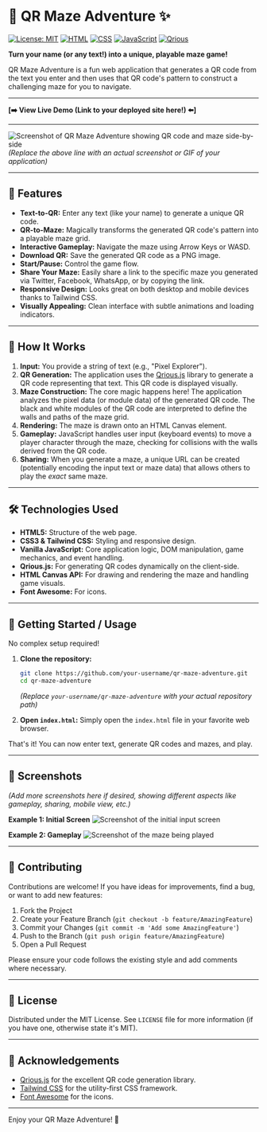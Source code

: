 # 🧩 QR Maze Adventure ✨

[![License: MIT](https://img.shields.io/badge/License-MIT-yellow.svg)](https://opensource.org/licenses/MIT)
[![HTML](https://img.shields.io/badge/HTML5-E34F26?style=for-the-badge&logo=html5&logoColor=white)](https://developer.mozilla.org/en-US/docs/Web/Guide/HTML/HTML5)
[![CSS](https://img.shields.io/badge/Tailwind_CSS-38B2AC?style=for-the-badge&logo=tailwind-css&logoColor=white)](https://tailwindcss.com/)
[![JavaScript](https://img.shields.io/badge/JavaScript-F7DF1E?style=for-the-badge&logo=javascript&logoColor=black)](https://developer.mozilla.org/en-US/docs/Web/JavaScript)
[![Qrious](https://img.shields.io/badge/Qrious.js-QR_Codes-blue?style=flat-square)](https://github.com/neocotic/qrious)

**Turn your name (or any text!) into a unique, playable maze game!**

QR Maze Adventure is a fun web application that generates a QR code from the text you enter and then uses that QR code's pattern to construct a challenging maze for you to navigate.

---

**[➡️ View Live Demo (Link to your deployed site here!) ⬅️]**

---

![Screenshot of QR Maze Adventure showing QR code and maze side-by-side](<./path/to/your/screenshot.png>)  
*(Replace the above line with an actual screenshot or GIF of your application)*

---

## 🚀 Features

*   **Text-to-QR:** Enter any text (like your name) to generate a unique QR code.
*   **QR-to-Maze:** Magically transforms the generated QR code's pattern into a playable maze grid.
*   **Interactive Gameplay:** Navigate the maze using Arrow Keys or WASD.
*   **Download QR:** Save the generated QR code as a PNG image.
*   **Start/Pause:** Control the game flow.
*   **Share Your Maze:** Easily share a link to the specific maze you generated via Twitter, Facebook, WhatsApp, or by copying the link.
*   **Responsive Design:** Looks great on both desktop and mobile devices thanks to Tailwind CSS.
*   **Visually Appealing:** Clean interface with subtle animations and loading indicators.

---

## 🤔 How It Works

1.  **Input:** You provide a string of text (e.g., "Pixel Explorer").
2.  **QR Generation:** The application uses the [Qrious.js](https://github.com/neocotic/qrious) library to generate a QR code representing that text. This QR code is displayed visually.
3.  **Maze Construction:** The core magic happens here! The application analyzes the pixel data (or module data) of the generated QR code. The black and white modules of the QR code are interpreted to define the walls and paths of the maze grid.
4.  **Rendering:** The maze is drawn onto an HTML Canvas element.
5.  **Gameplay:** JavaScript handles user input (keyboard events) to move a player character through the maze, checking for collisions with the walls derived from the QR code.
6.  **Sharing:** When you generate a maze, a unique URL can be created (potentially encoding the input text or maze data) that allows others to play the *exact* same maze.

---

## 🛠️ Technologies Used

*   **HTML5:** Structure of the web page.
*   **CSS3 & Tailwind CSS:** Styling and responsive design.
*   **Vanilla JavaScript:** Core application logic, DOM manipulation, game mechanics, and event handling.
*   **Qrious.js:** For generating QR codes dynamically on the client-side.
*   **HTML Canvas API:** For drawing and rendering the maze and handling game visuals.
*   **Font Awesome:** For icons.

---

## 🚦 Getting Started / Usage

No complex setup required!

1.  **Clone the repository:**
    ```bash
    git clone https://github.com/your-username/qr-maze-adventure.git
    cd qr-maze-adventure
    ```
    *(Replace `your-username/qr-maze-adventure` with your actual repository path)*

2.  **Open `index.html`:** Simply open the `index.html` file in your favorite web browser.

That's it! You can now enter text, generate QR codes and mazes, and play.

---

## 📸 Screenshots

*(Add more screenshots here if desired, showing different aspects like gameplay, sharing, mobile view, etc.)*

**Example 1: Initial Screen**
![Screenshot of the initial input screen](<./path/to/your/screenshot_initial.png>)

**Example 2: Gameplay**
![Screenshot of the maze being played](<./path/to/your/screenshot_gameplay.png>)

---

## 🤝 Contributing

Contributions are welcome! If you have ideas for improvements, find a bug, or want to add new features:

1.  Fork the Project
2.  Create your Feature Branch (`git checkout -b feature/AmazingFeature`)
3.  Commit your Changes (`git commit -m 'Add some AmazingFeature'`)
4.  Push to the Branch (`git push origin feature/AmazingFeature`)
5.  Open a Pull Request

Please ensure your code follows the existing style and add comments where necessary.

---

## 📜 License

Distributed under the MIT License. See `LICENSE` file for more information (if you have one, otherwise state it's MIT).

---

## 🙏 Acknowledgements

*   [Qrious.js](https://github.com/neocotic/qrious) for the excellent QR code generation library.
*   [Tailwind CSS](https://tailwindcss.com/) for the utility-first CSS framework.
*   [Font Awesome](https://fontawesome.com/) for the icons.

---

Enjoy your QR Maze Adventure! 🎉